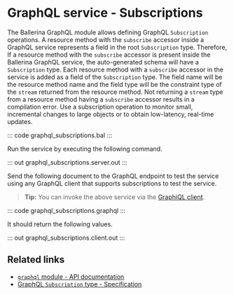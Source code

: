 # GraphQL service - Subscriptions

The Ballerina GraphQL module allows defining GraphQL `Subscription` operations. A resource method with the `subscribe` accessor inside a GraphQL service represents a field in the root `Subscription` type. Therefore, If a resource method with the `subscribe` accessor is present inside the Ballerina GraphQL service, the auto-generated schema will have a `Subscription` type. Each resource method with a `subscribe` accessor in the service is added as a field of the `Subscription` type. The field name will be the resource method name and the field type will be the constraint type of the `stream` returned from the resource method. Not returning a `stream` type from a resource method having a `subscribe` accessor results in a compilation error. Use a subscription operation to monitor small, incremental changes to large objects or to obtain low-latency, real-time updates.


::: code graphql_subscriptions.bal :::

Run the service by executing the following command.

::: out graphql_subscriptions.server.out :::

Send the following document to the GraphQL endpoint to test the service using any GraphQL client that supports subscriptions to test the service.

>**Tip:** You can invoke the above service via the [GraphiQL client](/learn/by-example/graphql-graphiql/).

::: code graphql_subscriptions.graphql :::

It should return the following values.

::: out graphql_subscriptions.client.out :::

## Related links
- [`graphql` module - API documentation](https://lib.ballerina.io/ballerina/graphql/latest)
- [GraphQL `Subscription` type - Specification](/spec/graphql/#313-the-subscription-type)
